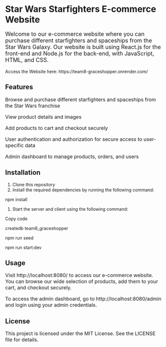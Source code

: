 # <h1> Star Wars Starfighters E-commerce Website </h1>

<p style="font-size: 18px;">Welcome to our e-commerce website where you can purchase different starfighters and spaceships from the Star Wars Galaxy. Our website is built using React.js for the front-end and Node.js for the back-end, with JavaScript, HTML, and CSS.</p>
<p> Access the Website here: https://team8-graceshopper.onrender.com/</p>

## <h2> Features </h2>

<p style="font-size: 16px;">Browse and purchase different starfighters and spaceships from the Star Wars franchise</p>
<p style="font-size: 16px;">View product details and images</p>
<p style="font-size: 16px;">Add products to cart and checkout securely</p>
<p style="font-size: 16px;">User authentication and authorization for secure access to user-specific data</p>
<p style="font-size: 16px;">Admin dashboard to manage products, orders, and users</p>

## <h2> Installation </h2>

<ol style="font-size: 14px;">
  <li>Clone this repository</li>
  <li>Install the required dependencies by running the following command:</li>
</ol>

<p>npm install</p>

<ol style="font-size: 14px;">
  <li>Start the server and client using the following command:</li>
</ol>
Copy code
<p>createdb team8_graceshopper</p>
<p>npm run seed</p>
<p>npm run start:dev</p>
<h2> Usage </h2>
<p style="font-size: 16px;">Visit http://localhost:8080/ to access our e-commerce website. You can browse our wide selection of products, add them to your cart, and checkout securely.</p>
<p style="font-size: 16px;">To access the admin dashboard, go to http://localhost:8080/admin and login using your admin credentials.</p>

<h2> License </h2>
<p style="font-size: 16px;">This project is licensed under the MIT License. See the LICENSE file for details.</p>
